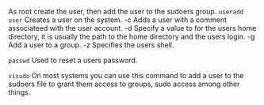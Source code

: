 As root create the user, then add the user to the sudoers group.
`useradd user` Creates a user on the system.
-c Adds a user with a comment associateed with the user account.
-d Specify a value to for the users home directory, it is usually the path to the home directory and the users login.
-g Add a user to a group.
-z Specifies the users shell.

`passwd` Used to reset a users password.

`visudo` On most systems you can use this command to add a user to the sudoers file to grant them access to groups, sudo access among other things.